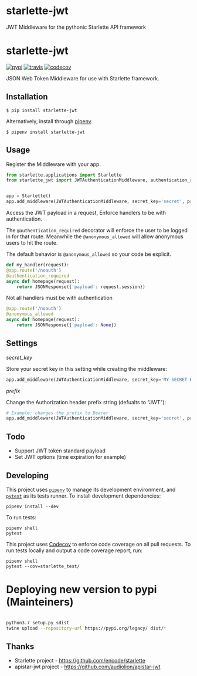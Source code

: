 # starlette-jwt
JWT Middleware for the pythonic Starlette API framework

# starlette-jwt

[![pypi](https://img.shields.io/pypi/v/starlette_jwt.svg)](https://pypi.org/project/starlette-jwt) [![travis](https://img.shields.io/travis/amitripshtos/starlette-jwt.svg)](https://travis-ci.org/amitripshtos/starlette-jwt) [![codecov](https://codecov.io/gh/amitripshtos/starlette-jwt/branch/master/graph/badge.svg)](https://codecov.io/gh/amitripshtos/starlette-jwt)


JSON Web Token Middleware for use with Starlette framework.

## Installation

```
$ pip install starlette-jwt
```

Alternatively, install through [pipenv](https://pipenv.readthedocs.io/en/latest/).

```
$ pipenv install starlette-jwt
```

## Usage


Register the Middleware with your app.

```python
from starlette.applications import Starlette
from starlette_jwt import JWTAuthenticationMiddleware, authentication_required, anonymous_allowed


app = Starlette()
app.add_middleware(JWTAuthenticationMiddleware, secret_key='secret', prefix='JWT')
```

Access the JWT payload in a request,
Enforce handlers to be with authentication.

The `@authentication_required` decorator will enforce the user to be logged in for that route. Meanwhile the `@anonymous_allowed` will allow anonymous users to hit the route. 

The default behavior is `@anonymous_allowed` so your code be explicit.

```python
def my_handler(request):
@app.route('/noauth')
@authentication_required
async def homepage(request):
    return JSONResponse({'payload': request.session})
```

Not all handlers must be with authentication
```python
@app.route('/noauth')
@anonymous_allowed
async def homepage(request):
    return JSONResponse({'payload': None})
```

## Settings

*secret_key*

Store your secret key in this setting while creating the middleware:
```python
app.add_middleware(JWTAuthenticationMiddleware, secret_key='MY SECRET KEY')
```

*prefix*

Change the Authorization header prefix string (defualts to "JWT"):
```python
# Example: changes the prefix to Bearer
app.add_middleware(JWTAuthenticationMiddleware, secret_key='secret', prefix='Bearer')
```

## Todo

*  Support JWT token standard payload
*  Set JWT options (time expiration for example)


## Developing

This project uses [`pipenv`](https://docs.pipenv.org) to manage its development environment, and [`pytest`](https://docs.pytest.org) as its tests runner.  To install development dependencies:

```
pipenv install --dev
```

To run tests:

```
pipenv shell
pytest
```

This project uses [Codecov](https://codecov.io/gh/amitripshtos/starlette-jwt) to enforce code coverage on all pull requests.  To run tests locally and output a code coverage report, run:

```
pipenv shell
pytest --cov=starlette_test/
```

# Deploying new version to pypi (Mainteiners)
```bash

python3.7 setup.py sdist
twine upload --repository-url https://pypi.org/legacy/ dist/*

```
## Thanks
*  Starlette project - https://github.com/encode/starlette
* apistar-jwt project - https://github.com/audiolion/apistar-jwt